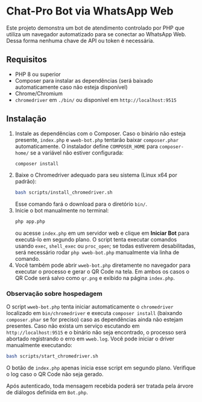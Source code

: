 # Chat-Pro Bot via WhatsApp Web

Este projeto demonstra um bot de atendimento controlado por PHP que utiliza um navegador automatizado para se conectar ao WhatsApp Web. Dessa forma nenhuma chave de API ou token é necessária.

## Requisitos

- PHP 8 ou superior
- Composer para instalar as dependências (será baixado automaticamente caso não esteja disponível)
- Chrome/Chromium
- `chromedriver` em `./bin/` ou disponível em `http://localhost:9515`

## Instalação

1. Instale as dependências com o Composer. Caso o binário não esteja presente, `index.php` e `wweb-bot.php` tentarão baixar `composer.phar` automaticamente. O instalador define `COMPOSER_HOME` para `composer-home/` se a variável não estiver configurada:
   ```bash
   composer install
   ```
2. Baixe o Chromedriver adequado para seu sistema (Linux x64 por padrão):
   ```bash
   bash scripts/install_chromedriver.sh
   ```
   Esse comando fará o download para o diretório `bin/`.
3. Inicie o bot manualmente no terminal:
   ```bash
   php app.php
   ```
   ou acesse `index.php` em um servidor web e clique em **Iniciar Bot** para executá-lo em segundo plano. O script tenta executar comandos usando `exec`, `shell_exec` ou `proc_open`; se todas estiverem desabilitadas, será necessário rodar `php wweb-bot.php` manualmente via linha de comando.
4. Você também pode abrir `wweb-bot.php` diretamente no navegador para executar o processo e gerar o QR Code na tela.
   Em ambos os casos o QR Code será salvo como `qr.png` e exibido na página `index.php`.

### Observação sobre hospedagem

O script `wweb-bot.php` tenta iniciar automaticamente o `chromedriver` localizado em `bin/chromedriver` e executa `composer install` (baixando `composer.phar` se for preciso) caso as dependências ainda não estejam presentes. Caso não exista um serviço escutando em `http://localhost:9515` e o binário não seja encontrado, o processo será abortado registrando o erro em `wweb.log`.
Você pode iniciar o driver manualmente executando:
```bash
bash scripts/start_chromedriver.sh
```

O botão de `index.php` apenas inicia esse script em segundo plano. Verifique o log caso o QR Code não seja gerado.

Após autenticado, toda mensagem recebida poderá ser tratada pela árvore de diálogos definida em `Bot.php`.
